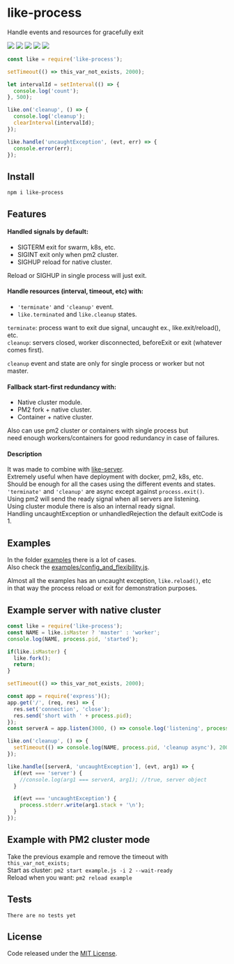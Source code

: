 # like-process

Handle events and resources for gracefully exit

![](https://img.shields.io/npm/v/like-process.svg) [![](https://img.shields.io/maintenance/yes/2019.svg?style=flat-square)](https://github.com/LuKks/like-process) ![](https://img.shields.io/github/size/lukks/like-process/index.js.svg) ![](https://img.shields.io/npm/dt/like-process.svg) ![](https://img.shields.io/github/license/LuKks/like-process.svg)

```javascript
const like = require('like-process');

setTimeout(() => this_var_not_exists, 2000);

let intervalId = setInterval(() => {
  console.log('count');
}, 500);

like.on('cleanup', () => {
  console.log('cleanup');
  clearInterval(intervalId);
});

like.handle('uncaughtException', (evt, err) => {
  console.error(err);
});
```

## Install
```
npm i like-process
```

## Features
#### Handled signals by default:
- SIGTERM exit for swarm, k8s, etc.
- SIGINT exit only when pm2 cluster.
- SIGHUP reload for native cluster.

Reload or SIGHUP in single process will just exit.

#### Handle resources (interval, timeout, etc) with:
- `'terminate'` and `'cleanup'` event.
- `like.terminated` and `like.cleanup` states.

`terminate`: process want to exit due signal, uncaught ex., like.exit/reload(), etc.\
`cleanup`: servers closed, worker disconnected, beforeExit or exit (whatever comes first).

`cleanup` event and state are only for single process or worker but not master.

#### Fallback start-first redundancy with:
- Native cluster module.
- PM2 fork + native cluster.
- Container + native cluster.

Also can use pm2 cluster or containers with single process but\
need enough workers/containers for good redundancy in case of failures.

#### Description
It was made to combine with [like-server](https://github.com/LuKks/like-server).\
Extremely useful when have deployment with docker, pm2, k8s, etc.\
Should be enough for all the cases using the different events and states.\
`'terminate'` and `'cleanup'` are async except against `process.exit()`.\
Using pm2 will send the ready signal when all servers are listening.\
Using cluster module there is also an internal ready signal.\
Handling uncaughtException or unhandledRejection the default exitCode is 1.

## Examples
In the folder [examples](https://github.com/LuKks/like-process/blob/master/examples) there is a lot of cases.\
Also check the [examples/config_and_flexibility.js](https://github.com/LuKks/like-process/blob/master/examples/config_and_flexibility.js).

Almost all the examples has an uncaught exception, `like.reload()`, etc\
in that way the process reload or exit for demonstration purposes.

## Example server with native cluster
```javascript
const like = require('like-process');
const NAME = like.isMaster ? 'master' : 'worker';
console.log(NAME, process.pid, 'started');

if(like.isMaster) {
  like.fork();
  return;
}

setTimeout(() => this_var_not_exists, 2000);

const app = require('express')();
app.get('/', (req, res) => {
  res.set('connection', 'close');
  res.send('short with ' + process.pid);
});
const serverA = app.listen(3000, () => console.log('listening', process.pid));

like.on('cleanup', () => {
  setTimeout(() => console.log(NAME, process.pid, 'cleanup async'), 200);
});

like.handle([serverA, 'uncaughtException'], (evt, arg1) => {
  if(evt === 'server') {
    //console.log(arg1 === serverA, arg1); //true, server object
  }

  if(evt === 'uncaughtException') {
    process.stderr.write(arg1.stack + '\n');
  }
});
```

## Example with PM2 cluster mode
Take the previous example and remove the timeout with `this_var_not_exists;`\
Start as cluster: `pm2 start example.js -i 2 --wait-ready`\
Reload when you want: `pm2 reload example`

## Tests
```
There are no tests yet
```

## License
Code released under the [MIT License](https://github.com/LuKks/like-process/blob/master/LICENSE).
